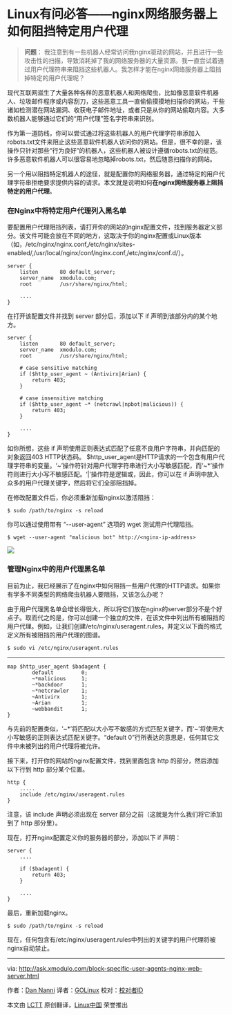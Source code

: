 Linux有问必答——nginx网络服务器上如何阻挡特定用户代理
================================================================================
> **问题**： 我注意到有一些机器人经常访问我nginx驱动的网站，并且进行一些攻击性的扫描，导致消耗掉了我的网络服务器的大量资源。我一直尝试着通过用户代理符串来阻挡这些机器人。我怎样才能在nginx网络服务器上阻挡掉特定的用户代理呢？

现代互联网滋生了大量各种各样的恶意机器人和网络爬虫，比如像恶意软件机器人、垃圾邮件程序或内容刮刀，这些恶意工具一直偷偷摸摸地扫描你的网站，干些诸如检测潜在网站漏洞、收获电子邮件地址，或者只是从你的网站偷取内容。大多数机器人能够通过它们的“用户代理”签名字符串来识别。

作为第一道防线，你可以尝试通过将这些机器人的用户代理字符串添加入robots.txt文件来阻止这些恶意软件机器人访问你的网站。但是，很不幸的是，该操作只针对那些“行为良好”的机器人，这些机器人被设计遵循robots.txt的规范。许多恶意软件机器人可以很容易地忽略掉robots.txt，然后随意扫描你的网站。

另一个用以阻挡特定机器人的途径，就是配置你的网络服务器，通过特定的用户代理字符串拒绝要求提供内容的请求。本文就是说明如何**在nginx网络服务器上阻挡特定的用户代理**。

### 在Nginx中将特定用户代理列入黑名单 ###

要配置用户代理阻挡列表，请打开你的网站的nginx配置文件，找到服务器定义部分。该文件可能会放在不同的地方，这取决于你的nginx配置或Linux版本（如，/etc/nginx/nginx.conf,/etc/nginx/sites-enabled/<your-site>,/usr/local/nginx/conf/nginx.conf,/etc/nginx/conf.d/<your-site>）。

    server {
        listen       80 default_server;
        server_name  xmodulo.com;
        root         /usr/share/nginx/html;
    
        ....
    }

在打开该配置文件并找到 server 部分后，添加以下 if 声明到该部分内的某个地方。

    server {
        listen       80 default_server;
        server_name  xmodulo.com;
        root         /usr/share/nginx/html;
    
        # case sensitive matching
        if ($http_user_agent ~ (Antivirx|Arian) {
            return 403;
        }
    
        # case insensitive matching
        if ($http_user_agent ~* (netcrawl|npbot|malicious)) {
            return 403;
        }
    
        ....
    }

如你所想，这些 if 声明使用正则表达式匹配了任意不良用户字符串，并向匹配的对象返回403 HTTP状态码。
$http_user_agent是HTTP请求的一个包含有用户代理字符串的变量。‘~’操作符针对用户代理字符串进行大小写敏感匹配，而‘~*’操作符则进行大小写不敏感匹配。‘|’操作符是逻辑或，因此，你可以在 if 声明中放入众多的用户代理关键字，然后将它们全部阻挡掉。

在修改配置文件后，你必须重新加载nginx以激活阻挡：

    $ sudo /path/to/nginx -s reload

你可以通过使用带有 “--user-agent” 选项的 wget 测试用户代理阻挡。

    $ wget --user-agent "malicious bot" http://<nginx-ip-address>

![](https://farm6.staticflickr.com/5333/17434036358_ef139a6b59_b.jpg)

### 管理Nginx中的用户代理黑名单 ###

目前为止，我已经展示了在nginx中如何阻挡一些用户代理的HTTP请求。如果你有学多不同类型的网络爬虫机器人要阻挡，又该怎么办呢？

由于用户代理黑名单会增长得很大，所以将它们放在nginx的server部分不是个好点子。取而代之的是，你可以创建一个独立的文件，在该文件中列出所有被阻挡的用户代理。例如，让我们创建/etc/nginx/useragent.rules，并定义以下面的格式定义所有被阻挡的用户代理的图谱。

    $ sudo vi /etc/nginx/useragent.rules

----------

    map $http_user_agent $badagent {
            default         0;
            ~*malicious     1;
            ~*backdoor      1;
            ~*netcrawler    1;
            ~Antivirx       1;
            ~Arian          1;
            ~webbandit      1;
    }

与先前的配置类似，‘~*’将匹配以大小写不敏感的方式匹配关键字，而‘~’将使用大小写敏感的正则表达式匹配关键字。“default 0”行所表达的意思是，任何其它文件中未被列出的用户代理将被允许。

接下来，打开你的网站的nginx配置文件，找到里面包含 http 的部分，然后添加以下行到 http 部分某个位置。

    http {
        .....
        include /etc/nginx/useragent.rules
    }

注意，该 include 声明必须出现在 server 部分之前（这就是为什么我们将它添加到了 http 部分里）。

现在，打开nginx配置定义你的服务器的部分，添加以下 if 声明：

    server {
        ....
    
        if ($badagent) {
            return 403;
        }
    
        ....
    }

最后，重新加载nginx。

    $ sudo /path/to/nginx -s reload

现在，任何包含有/etc/nginx/useragent.rules中列出的关键字的用户代理将被nginx自动禁止。

--------------------------------------------------------------------------------

via: http://ask.xmodulo.com/block-specific-user-agents-nginx-web-server.html

作者：[Dan Nanni][a]
译者：[GOLinux](https://github.com/GOLinux)
校对：[校对者ID](https://github.com/校对者ID)

本文由 [LCTT](https://github.com/LCTT/TranslateProject) 原创翻译，[Linux中国](https://linux.cn/) 荣誉推出

[a]:http://ask.xmodulo.com/author/nanni
